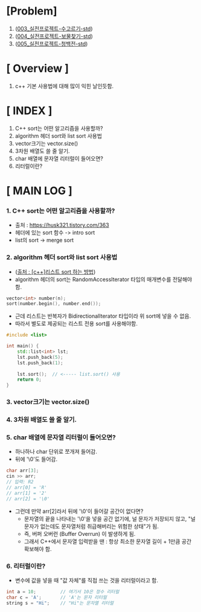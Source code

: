 # [Problem]
1. ([003_실전프로젝트-수고르기-std](../kmu_practical_programming/003_kpp_number_picking.cpp))
2. ([004_실전프로젝트-보물찾기-std](../kmu_practical_programming/004_kpp_treasure_hunt.cpp))
3. ([005_실전프로젝트-청백전-std](../kmu_practical_programming/005_kpp_blue_white_war.cpp))
# [ Overview ]
1. c++ 기본 사용법에 대해 많이 익힌 날인듯함.
# [ INDEX ]
1. C++ sort는 어떤 알고리즘을 사용할까?
2. algorithm 헤더 sort와 list sort 사용법
3. vector크기는 vector.size()
4. 3차원 배열도 쓸 줄 알기.
5. char 배열에 문자열 리터럴이 들어오면?
6. 리터럴이란?
# [ MAIN LOG ]
### 1. C++ sort는 어떤 알고리즘을 사용할까?
- 출처 : https://husk321.tistory.com/363
- <algorithm> 헤더에 있는 sort 함수 -> intro sort
- list의 sort -> merge sort
  
### 2. algorithm 헤더 sort와 list sort 사용법
- ([출처 : [c++]리스트 sort 하는 방법](https://blossoming-man.tistory.com/entry/%EB%A6%AC%EC%8A%A4%ED%8A%B8%EC%9D%98-%EB%B0%98%EB%B3%B5%EC%9E%90%EB%8A%94-BidirectionalIterator-%ED%83%80%EC%9E%85%EC%9D%B4%EB%8B%A4))
- algorithm 헤더의 sort는 RandomAccessIterator 타입의 매개변수를 전달해야 함.
```cpp
vector<int> number(n);
sort(number.begin(), number.end());
```
- 근데 리스트는 반복자가 BidirectionalIterator 타입이라 위 sort에 넣을 수 없음.
- 따라서 별도로 제공되는 리스트 전용 sort를 사용해야함.
```cpp
#include <list>

int main() {
	std::list<int> lst;
    lst.push_back(5);
    lst.push_back(1);
    
    lst.sort();  // <----- list.sort() 사용
    return 0;
}

```
### 3. vector크기는 vector.size()
### 4. 3차원 배열도 쓸 줄 알기.
### 5. char 배열에 문자열 리터럴이 들어오면?
- 하나하나 char 단위로 쪼개져 들어감.
- 뒤에 '\0'도 들어감.
```cpp
char arr[3];
cin >> arr;
// 입력: R2
// arr[0] = 'R'
// arr[1] = '2'
// arr[2] = '\0'
```
- 그런데 만약 arr[2]라서 뒤에 '\0'이 들어갈 공간이 없다면?
  - 문자열의 끝을 나타내는 '\0'을 넣을 공간 없기에, 널 문자가 저장되지 않고, "널 문자가 없는데도 문자열처럼 취급해버리는 위험한 상태"가 됨.
  - 즉, 버퍼 오버런 (Buffer Overrun) 이 발생하게 됨.
  - 그래서 C++에서 문자열 입력받을 땐 : 항상 최소한 문자열 길이 + 1만큼 공간 확보해야 함.



### 6. 리터럴이란?
- 변수에 값을 넣을 때 "값 자체"를 직접 쓰는 것을 리터럴이라고 함.
```cpp
int a = 10;         // 여기서 10은 정수 리터럴
char c = 'A';       // 'A'는 문자 리터럴
string s = "Hi";    // "Hi"는 문자열 리터럴
```